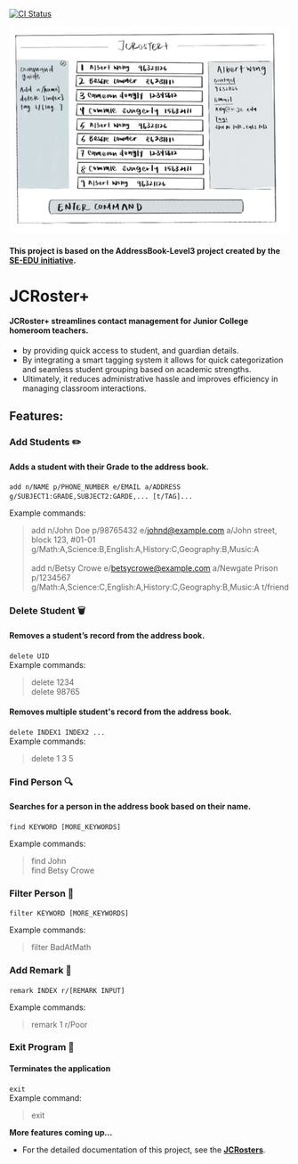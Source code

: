 [![CI Status](https://github.com/se-edu/addressbook-level3/workflows/Java%20CI/badge.svg)](https://github.com/AY2425S2-CS2103T-T15-2/tp/actions)

![Ui](docs/images/Ui.png)

#### This project is based on the AddressBook-Level3 project created by the [SE-EDU initiative](https://se-education.org).
# JCRoster+
#### JCRoster+ streamlines contact management for Junior College homeroom teachers.

* by providing quick access to student, and guardian details.
* By integrating a smart tagging system it allows for quick categorization and seamless student grouping based on academic strengths.
* Ultimately, it reduces administrative hassle and improves efficiency in managing classroom interactions.

## Features:
### Add Students ✏️
#### Adds a student with their Grade to the address book.
`add n/NAME p/PHONE_NUMBER e/EMAIL a/ADDRESS g/SUBJECT1:GRADE,SUBJECT2:GARDE,... [t/TAG]...`

Example commands:<br>
>add n/John Doe p/98765432 e/johnd@example.com a/John street, block 123, #01-01 g/Math:A,Science:B,English:A,History:C,Geography:B,Music:A<br><br>
add n/Betsy Crowe e/betsycrowe@example.com a/Newgate Prison p/1234567 g/Math:A,Science:C,English:A,History:C,Geography:B,Music:A t/friend


### Delete Student 🗑️
#### Removes a student’s record from the address book.
`delete UID` <br>
Example commands:<br>
>delete 1234<br>
delete 98765

#### Removes multiple student's record from the address book.
`delete INDEX1 INDEX2 ...` <br>
Example commands:<br>
>delete 1 3 5<br>

### Find Person 🔍
#### Searches for a person in the address book based on their name.

`find KEYWORD [MORE_KEYWORDS]`

Example commands:<br>
>find John<br>
find Betsy Crowe

### Filter Person 🔽
`filter KEYWORD [MORE_KEYWORDS]`

Example commands:<br>
>filter BadAtMath<br>


### Add Remark 📝
`remark INDEX r/[REMARK INPUT]`

Example commands:<br>
>remark 1 r/Poor <br>



### Exit Program 🚪
#### Terminates the application

`exit`<br>
Example command:
>exit

**More features coming up...**
* For the detailed documentation of this project, see the **[JCRosters](https://ay2425s2-cs2103t-t15-2.github.io/tp/)**.
